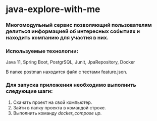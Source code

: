 # java-explore-with-me
### Многомодульный сервис позволяющий пользователям делиться информацией об интересных событиях и находить компанию для участия в них.
### Используемые технологии:
Java 11, Spring Boot, PostgrSQL, Junit, JpaRepository, Docker

В папке postman находится файл с тестами feature.json.

### Для запуска приложения необходимо выполнить следующие шаги:
1. Скачать проект на свой компьютер.
2. Зайти в папку проекта в командой строке.
3. Выполнить команду *docker_compose up*.
